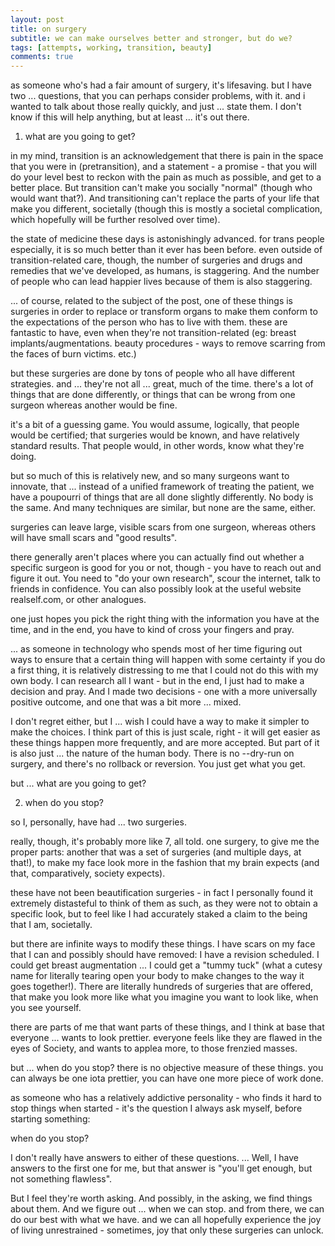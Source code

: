 ```yaml
---
layout: post
title: on surgery
subtitle: we can make ourselves better and stronger, but do we?
tags: [attempts, working, transition, beauty]
comments: true
---
```


as someone who's had a fair amount of surgery, it's lifesaving. but I have two ...  questions, that you can perhaps consider problems, with it. and i wanted to talk about those really quickly, and just ... state them. I don't know if this will help anything, but at least ... it's out there.

1. what are you going to get?


in my mind, transition is an acknowledgement that there is pain in the space that you were in (pretransition), and a statement - a promise - that you will do your level best to reckon with the pain as much as possible, and get to a better place. But transition can't make you socially "normal" (though who would want that?). And transitioning can't replace the parts of your life that make you different, societally (though this is mostly a societal complication, which hopefully will be further resolved over time).

the state of medicine these days is astonishingly advanced. for trans people especially, it is so much better than it ever has been before. even outside of transition-related care, though, the number of surgeries and drugs and remedies that we've developed, as humans, is staggering. And the number of people who can lead happier lives because of them is also staggering.

... of course, related to the subject of the post, one of these things is surgeries in order to replace or transform organs to make them conform to the expectations of the person who has to live with them. these are fantastic to have, even when they're not transition-related (eg: breast implants/augmentations. beauty procedures - ways to remove scarring from the faces of burn victims. etc.)

but these surgeries are done by tons of people who all have different strategies. and ... they're not all ... great, much of the time. there's a lot of things that are done differently, or things that can be wrong from one surgeon whereas another would be fine.

it's a bit of a guessing game. You would assume, logically, that people would be certified; that surgeries would be known, and have relatively standard results. That people would, in other words, know what they're doing.

but so much of this is relatively new, and so many surgeons want to innovate, that ... instead of a unified framework of treating the patient, we have a poupourri of things that are all done slightly differently. No body is the same. And many techniques are similar, but none are the same, either.

surgeries can leave large, visible scars from one surgeon, whereas others will have small scars and "good results".

there generally aren't places where you can actually find out whether a specific surgeon is good for you or not, though - you have to reach out and figure it out. You need to "do your own research", scour the internet, talk to friends in confidence. You can also possibly look at the useful website realself.com, or other analogues.

one just hopes you pick the right thing with the information you have at the time, and in the end, you have to kind of cross your fingers and pray.

... as someone in technology who spends most of her time figuring out ways to ensure that a certain thing will happen with some certainty if you do a first thing, it is relatively distressing to me that I could not do this with my own body. I can research all I want - but in the end, I just had to make a decision and pray. And I made two decisions - one with a more universally positive outcome, and one that was a bit more ... mixed.

I don't regret either, but I ... wish I could have a way to make it simpler to make the choices. I think part of this is just scale, right - it will get easier as these things happen more frequently, and are more accepted. But part of it is also just ... the nature of the human body. There is no --dry-run on surgery, and there's no rollback or reversion. You just get what you get.

but ... what are you going to get?



2. when do you stop?


so I, personally, have had ... two surgeries.

really, though, it's probably more like 7, all told. one surgery, to give me the proper parts: another that was a set of surgeries (and multiple days, at that!), to make my face look more in the fashion that my brain expects (and that, comparatively, society expects).

these have not been beautification surgeries - in fact I personally found it extremely distasteful to think of them as such, as they were not to obtain a specific look, but to feel like I had accurately staked a claim to the being that I am, societally.

but there are infinite ways to modify these things. I have scars on my face that I can and possibly should have removed: I have a revision scheduled. I could get breast augmentation ... I could get a "tummy tuck" (what a cutesy name for literally tearing open your body to make changes to the way it goes together!). There are literally hundreds of surgeries that are offered, that make you look more like what you imagine you want to look like, when you see yourself.

there are parts of me that want parts of these things, and I think at base that everyone ... wants to look prettier. everyone feels like they are flawed in the eyes of Society, and wants to applea more, to those frenzied masses.

but ... when do you stop? there is no objective measure of these things. you can always be one iota prettier, you can have one more piece of work done.

as someone who has a relatively addictive personality - who finds it hard to stop things when started - it's the question I always ask myself, before starting something:

when do you stop?




I don't really have answers to either of these questions. ... Well, I have answers to the first one for me, but that answer is "you'll get enough, but not something flawless".

But I feel they're worth asking. And possibly, in the asking, we find things about them. And we figure out ... when we can stop. and from there, we can do our best with what we have. and we can all hopefully experience the joy of living unrestrained - sometimes, joy that only these surgeries can unlock.
